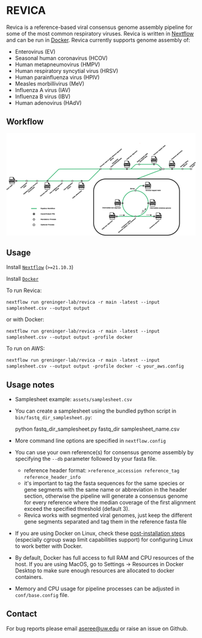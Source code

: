# REVICA

Revica is a reference-based viral consensus genome assembly pipeline for some of the most common respiratory viruses. Revica is written in [Nextflow](https://www.nextflow.io/) and can be run in [Docker](https://docs.docker.com/get-docker/). Revica currently supports genome assembly of:
- Enterovirus (EV)
- Seasonal human coronavirus (HCOV)
- Human metapneumovirus (HMPV)
- Human respiratory syncytial virus (HRSV)
- Human parainfluenza virus (HPIV)
- Measles morbillivirus (MeV)
- Influenza A virus (IAV)
- Influenza B virus (IBV)
- Human adenovirus (HAdV)

## Workflow
![Workflow](revica_workflow.png)

## Usage
Install [`Nextflow`](https://www.nextflow.io/docs/latest/getstarted.html#installation) (`>=21.10.3`)

Install [`Docker`](https://docs.docker.com/engine/installation/)

To run Revica:

	nextflow run greninger-lab/revica -r main -latest --input samplesheet.csv --output output

or with Docker:

	nextflow run greninger-lab/revica -r main -latest --input samplesheet.csv --output output -profile docker

To run on AWS:
    
    nextflow run greninger-lab/revica -r main -latest --input samplesheet.csv --output output -profile docker -c your_aws.config
	
## Usage notes
- Samplesheet example: `assets/samplesheet.csv`
- You can create a samplesheet using the bundled python script in `bin/fastq_dir_samplesheet.py`:
    
    python fastq_dir_samplesheet.py fastq_dir samplesheet_name.csv

- More command line options are specified in `nextflow.config`
- You can use your own reference(s) for consensus genome assembly by specifying the `--db` parameter followed by your fasta file. 
	- reference header format: `>reference_accession reference_tag reference_header_info`
	- it's important to tag the fasta sequences for the same species or gene segments with the same name or abbreviation in the header section, otherwise the pipeline
	will generate a consensus genome for every reference where the median coverage of the first alignment exceed the specified threshold (default 3).  
	- Revica works with segmented viral genomes, just keep the different gene segments separated and tag them in the reference fasta file
- If you are using Docker on Linux, check these [post-installation steps](https://docs.docker.com/engine/install/linux-postinstall/) (especially cgroup swap limit capabilities support) for configuring Linux to work better with Docker. 
- By default, Docker has full access to full RAM and CPU resources of the host. If you are using MacOS, go to Settings -> Resources in Docker Desktop to make sure enough resources are allocated to docker containers. 
- Memory and CPU usage for pipeline processes can be adjusted in `conf/base.config` file.

## Contact
For bug reports please email aseree@uw.edu or raise an issue on Github.
